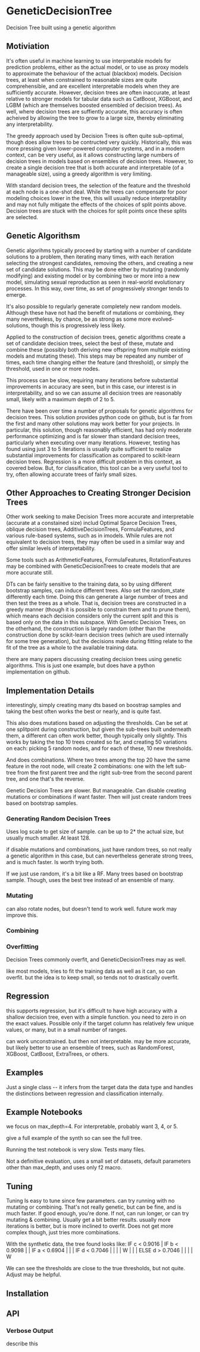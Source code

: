 # GeneticDecisionTree
Decision Tree built using a genetic algorithm

## Motiviation
It's often useful in machine learning to use interpretable models for prediction problems, either as the actual model, or to use as proxy models to approximate the behaviour of the actual (blackbox) models. Decision trees, at least when constrained to reasonable sizes are quite comprehensible, and are excellent interpretable models when they are sufficiently accurate. However, decision trees are often inaccurate, at least relative to stronger models for tabular data such as CatBoost, XGBoost, and LGBM (which are themselves boosted ensembled of decision trees). As well, where decision trees are suffiently accurate, this accuracy is often acheived by allowing the tree to grow to a large size, thereby eliminating any interpretability.

The greedy approach used by Decision Trees is often quite sub-optimal, though does allow trees to be contructed very quickly. Historically, this was more pressing given lower-powered computer systems, and in a modern context, can be very useful, as it allows constructing large numbers of decision trees in models based on ensembles of decision trees. However, to create a single decision tree that is both accurate and interpretable (of a manageable size), using a greedy algorithm is very limiting. 

With standard decision trees, the selection of the feature and the threshold at each node is a one-shot deal. While the trees can compensate for poor modeling choices lower in the tree, this will usually reduce interpretability and may not fully mitigate the effects of the choices of split points above. Decision trees are stuck with the choices for split points once these splits are selected. 

## Genetic Algorithsm
Genetic algorihms typically proceed by starting with a number of candidate solutions to a problem, then iterating many times, with each iteration selecting the strongest candidates, removing the others, and creating a new set of candidate solutions. This may be done either by mutating (randomly modifying) and existing model or by combining two or more into a new model, simulating sexual reproduction as seen in real-world evolutionary processes. In this way, over time, as set of progressively stronger tends to emerge.

It's also possible to regularly generate completely new random models. Although these have not had the benefit of mutations or combining, they many nevertheless, by chance, be as strong as some more evolved-solutions, though this is progressively less likely. 

Applied to the construction of decision trees, genetic algorithms create a set of candidate decision trees, select the best of these, mutate and combine these (possibly both deriving new offspring from multiple existing models and mutating these). This steps may be repeated any number of times, each time changing either the feature (and threshold), or simply the threshold, used in one or more nodes. 

This process can be slow, requiring many iterations before substantial improvements in accuracy are seen, but in this case, our interest is in interpretability, and so we can assume all decision trees are reasonably small, likely with a maximum depth of 2 to 5. 

There have been over time a number of proposals for genetic algorithms for decision trees. This solution provides python code on github, but is far from the first and many other solutions may work better for your projects. In particular, this solution, though reasonably efficient, has had only moderate performance optimizing and is far slower than standard decision trees, particularly when executing over many iterations. However, testing has found using just 3 to 5 iterations is usually quite sufficient to realize substantial improvements for classification as compared to scikit-learn decision trees. Regression is a more difficult problem in this context, as covered below. But, for classification, this tool can be a very useful tool to try, often allowing accurate trees of fairly small sizes. 

## Other Approaches to Creating Stronger Decision Trees
Other work seeking to make Decision Trees more accurate and interpretable (accurate at a constained size) includ Optimal Sparce Decision Trees, oblique decision trees, AdditiveDecisionTrees, FormulaFeatures, and various rule-based systems, such as in imodels. While rules are not equivalent to decision trees, they may often be used in a similar way and offer similar levels of interpretability.

Some tools such as ArithmeticFeatures, FormulaFeatures, RotationFeatures may be combined with GeneticDecisionTrees to create models that are more accurate still. 

DTs can be fairly sensitive to the training data, so by using different bootstrap samples, can induce different trees. Also set the random_state differently each time. Doing this can generate a large number of trees and then test the trees as a whole. That is, decision trees are constructed in a greedy manner (though it is possible to constrain them and to prune them), which means each decision considers only the current split and this is based only on the data in this subspace. With Genetic Decision Trees, on the otherhand, the construction is largely random (other than the construction done by scikit-learn decision trees (which are used internally for some tree generation), but the decisions make during fitting relate to the fit of the tree as a whole to the available training data.

there are many papers discussing creating decision trees using genetic algorithms. This is just one example, but does have a python implementation on github.


## Implementation Details
interestingly, simply creating many dts based on boostrap samples and taking the best often works the best or nearly, and is quite fast.

This also does mutations based on adjusting the thresholds. Can be set at one splitpoint during construction, but given the sub-trees built underneath them, a different can often work better, though typically only slightly. This works by taking the top 10 trees created so far, and creating 50 variations on each: picking 5 random nodes, and for each of these, 10 new thresholds.

And does combinations. Where two trees among the top 20 have the same feature in the root node, will create 2 combinations: one with the left sub-tree from the first parent tree and the right sub-tree from the second parent tree, and one that's the reverse. 

Genetic Decision Trees are slower. But manageable. Can disable creating mutations or combinations if want faster. Then will just create random trees based on bootstrap samples.

### Generating Random Decision Trees
Uses log scale to get size of sample. can be up to 2* the actual size, but usually much smaller. At least 128.

if disable mutations and combinations, just have random trees, so not really a genetic algorithm in this case, but can nevertheless generate strong trees, and is much faster. Is worth trying both. 

If we just use random, it's a bit like a RF. Many trees based on bootstrap sample. Though, uses the best tree instead of an ensemble of many. 


### Mutating
can also rotate nodes, but doesn't tend to work well. future work may improve this. 

### Combining

### Overfitting
Decision Trees commonly overfit, and GeneticDecisionTrees may as well. 

like most models, tries to fit the training data as well as it can, so can overfit. but the idea is to keep small, so tends not to drastically overfit. 

## Regression

this supports regression, but it's difficult to have high accuracy with a shallow decision tree, even with a simple function. you need to zero in on the exact values. Possible only if the target column has relatively few unique values, or many, but in a small number of ranges. 

can work unconstrained. but then not interpretable. may be more accurate, but likely better to use an ensemble of trees, such as RandomForest, XGBoost, CatBoost, ExtraTrees, or others.


## Examples

Just a single class -- it infers from the target data the data type and handles the distinctions between regression and classification internally. 

## Example Notebooks

we focus on max_depth=4. For interpretable, probably want 3, 4, or 5.

give a full example of the synth so can see the full tree. 


Running the test notebook is very slow. Tests many files.

Not a definitive evaluation, uses a small set of datasets, default parameters other than max_depth, and uses only f2 macro. 

## Tuning
Tuning
Is easy to tune since few parameters.
can try running with no mutating or combining. That's not really genetic, but can be fine, and is much faster. If good enough, you're done. If not, can run longer, or can try mutating & combining. Usually get a bit better results.
usually more iterations is better, but is more inclined to overfit. Does not get more complex though, just tries more combinations. 

With the synthetic data, the tree found looks like:
IF c < 0.9016
| IF b < 0.9098
| | IF a < 0.6904
| | | IF d < 0.7046
| | | | W
| | | ELSE d > 0.7046
| | | | W

We can see the thresholds are close to the true thresholds, but not quite. Adjust may be helpful.

## Installation


## API


### Verbose Output
describe this



